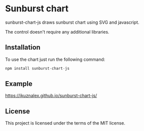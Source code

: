 # Sunburst chart

sunburst-chart-js draws sunburst chart using SVG and javascript.

The control doesn't require any additional libraries.

## Installation

To use the chart just run the following command:

```javascript
npm install sunburst-chart-js
```
## Example

https://ikuznalex.github.io/sunburst-chart-js/

## License

This project is licensed under the terms of the MIT license.
